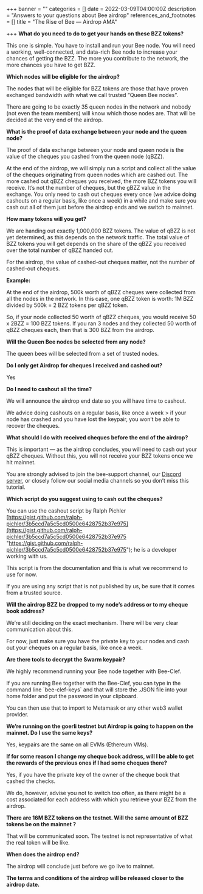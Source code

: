 +++
banner = ""
categories = []
date = 2022-03-09T04:00:00Z
description = "Answers to your questions about Bee airdrop"
references_and_footnotes = []
title = "The Rise of Bee — Airdrop AMA"

+++
**What do you need to do to get your hands on these BZZ tokens?**

This one is simple. You have to install and run your Bee node. You will need a working, well-connected, and data-rich Bee node to increase your chances of getting the BZZ. The more you contribute to the network, the more chances you have to get BZZ.

**Which nodes will be eligible for the airdrop?**

The nodes that will be eligible for BZZ tokens are those that have proven exchanged bandwidth with what we call trusted “Queen Bee nodes”.

There are going to be exactly 35 queen nodes in the network and nobody (not even the team members) will know which those nodes are. That will be decided at the very end of the airdrop.

**What is the proof of data exchange between your node and the queen node?**

The proof of data exchange between your node and queen node is the value of the cheques you cashed from the queen node (qBZZ).

At the end of the airdrop, we will simply run a script and collect all the value of the cheques originating from queen nodes which are cashed out. The more cashed out qBZZ cheques you received, the more BZZ tokens you will receive. It’s not the number of cheques, but the gBZZ value in the exchange. You only need to cash out cheques every once (we advice doing cashouts on a regular basis, like once a week) in a while and make sure you cash out all of them just before the airdrop ends and we switch to mainnet.

**How many tokens will you get?**

We are handing out exactly 1,000,000 BZZ tokens. The value of qBZZ is not yet determined, as this depends on the network traffic. The total value of BZZ tokens you will get depends on the share of the qBZZ you received over the total number of qBZZ handed out.

For the airdrop, the value of cashed-out cheques matter, not the number of cashed-out cheques.

**Example:**

At the end of the airdrop, 500k worth of qBZZ cheques were collected from all the nodes in the network. In this case, one qBZZ token is worth: 1M BZZ divided by 500k = 2 BZZ tokens per qBZZ token.

So, if your node collected 50 worth of qBZZ cheques, you would receive 50 x 2BZZ = 100 BZZ tokens. If you ran 3 nodes and they collected 50 worth of qBZZ cheques each, then that is 300 BZZ from the airdrop.

**Will the Queen Bee nodes be selected from any node?**

The queen bees will be selected from a set of trusted nodes.

**Do I only get Airdrop for cheques I received and cashed out?**

Yes

**Do I need to cashout all the time?**

We will announce the airdrop end date so you will have time to cashout.

We advice doing cashouts on a regular basis, like once a week > if your node has crashed and you have lost the keypair, you won’t be able to recover the cheques.

**What should I do with received cheques before the end of the airdrop?**

This is important — as the airdrop concludes, you will need to cash out your qBZZ cheques. Without this, you will not receive your BZZ tokens once we hit mainnet.

You are strongly advised to join the bee-support channel, our [Discord server](https://discord.gg/GU22h2utj6), or closely follow our social media channels so you don’t miss this tutorial.

**Which script do you suggest using to cash out the cheques?**

You can use the cashout script by Ralph Pichler [https://gist.github.com/ralph-pichler/3b5ccd7a5c5cd0500e6428752b37e975](https://gist.github.com/ralph-pichler/3b5ccd7a5c5cd0500e6428752b37e975 "https://gist.github.com/ralph-pichler/3b5ccd7a5c5cd0500e6428752b37e975"); he is a developer working with us.

This script is from the documentation and this is what we recommend to use for now.

If you are using any script that is not published by us, be sure that it comes from a trusted source.

**Will the airdrop BZZ be dropped to my node’s address or to my cheque book address?**

We’re still deciding on the exact mechanism. There will be very clear communication about this.

For now, just make sure you have the private key to your nodes and cash out your cheques on a regular basis, like once a week.

**Are there tools to decrypt the Swarm keypair?**

We highly recommend running your Bee node together with Bee-Clef.

If you are running Bee together with the Bee-Clef, you can type in the command line \`bee-clef-keys\` and that will store the .JSON file into your home folder and put the password in your clipboard.

You can then use that to import to Metamask or any other web3 wallet provider.

**We’re running on the goerli testnet but Airdrop is going to happen on the mainnet. Do I use the same keys?**

Yes, keypairs are the same on all EVMs (Ethereum VMs).

**If for some reason I change my cheque book address, will I be able to get the rewards of the previous ones if I had some cheques there?**

Yes, if you have the private key of the owner of the cheque book that cashed the checks.

We do, however, advise you not to switch too often, as there might be a cost associated for each address with which you retrieve your BZZ from the airdrop.

**There are 16M BZZ tokens on the testnet. Will the same amount of BZZ tokens be on the mainnet ?**

That will be communicated soon. The testnet is not representative of what the real token will be like.

**When does the airdrop end?**

The airdrop will conclude just before we go live to mainnet.

**The terms and conditions of the airdrop will be released closer to the airdrop date.**